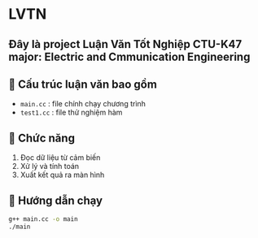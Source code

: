# LVTN

## Đây là project Luận Văn Tốt Nghiệp CTU-K47 major: Electric and Cmmunication Engineering

## 📂 Cấu trúc luận văn bao gồm
- `main.cc` : file chính chạy chương trình
- `test1.cc` : file thử nghiệm hàm

## 🚀 Chức năng
1. Đọc dữ liệu từ cảm biến
2. Xử lý và tính toán
3. Xuất kết quả ra màn hình

## 📖 Hướng dẫn chạy
```bash
g++ main.cc -o main
./main
